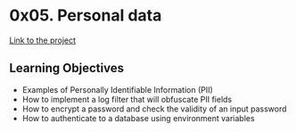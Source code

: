 # 0x05. Personal data
[Link to the project](https://intranet.hbtn.io/projects/602)

## Learning Objectives
<ul>
<li>Examples of Personally Identifiable Information (PII)</li>
<li>How to implement a log filter that will obfuscate PII fields</li>
<li>How to encrypt a password and check the validity of an input password</li>
<li>How to authenticate to a database using environment variables</li>
</ul>
